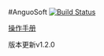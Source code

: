 #AnguoSoft
[![Build Status](https://travis-ci.org/michaelliao/openweixin.svg?branch=master)](https://travis-ci.org/wenanguo/anguosoft)

[操作手册](https://github.com/wenanguo/anguosoft/wiki)

版本更新v1.2.0
